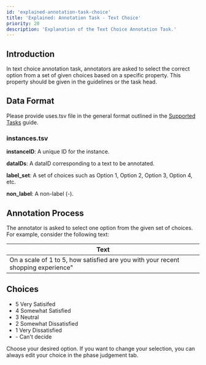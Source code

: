 ```yaml
---
id: 'explained-annotation-task-choice'
title: 'Explained: Annotation Task - Text Choice'
priority: 20
description: 'Explanation of the Text Choice Annotation Task.'
---
```

## Introduction

In text choice annotation task, annotators are asked to select the correct option from a set of given choices based on a specific property. This property should be given in the guidelines or the task head.

## Data Format
Please provide uses.tsv file in the general format outlined in the [Supported Tasks](/guide/supported-tasks) guide.
### instances.tsv
**instanceID**: A unique ID for the instance.

**dataIDs**: A dataID corresponding to a text to be annotated. 

**label_set**: A set of choices such as Option 1, Option 2, Option 3, Option 4, etc.

**non_label**: A non-label (-). 

## Annotation Process
The annotator is asked to select one option from the given set of choices.
For example, consider the following text:

| Text| 
|--------------------------------------------------------|
|On a scale of 1 to 5, how satisfied are you with your recent shopping experience"|


## Choices
- 5 Very Satisifed
- 4 Somewhat Satisfied
- 3 Neutral
- 2 Somewhat Dissatisfied
- 1 Very Dissatisfied
- \- Can't decide


Choose your desired option. If you want to change your selection, you can always edit your choice in the phase judgement tab.